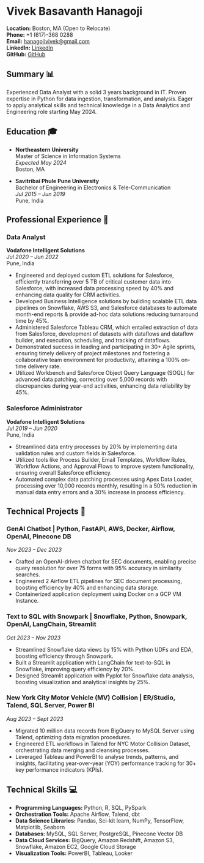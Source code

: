 # Vivek Basavanth Hanagoji

**Location:** Boston, MA (Open to Relocate)  
**Phone:** +1 (617)-368 0288  
**Email:** hanagojivivek@gmail.com  
**LinkedIn:** [LinkedIn](https://www.linkedin.com/in/vivekhanagoji)  
**GitHub:** [GitHub](https://github.com/vivekhanagoji)

## Summary 📊

Experienced Data Analyst with a solid 3 years background in IT. Proven expertise in Python for data ingestion, transformation, and analysis. Eager to apply analytical skills and technical knowledge in a Data Analytics and Engineering role starting May 2024.

## Education 🎓

- **Northeastern University**  
  Master of Science in Information Systems  
  _Expected May 2024_  
  Boston, MA

- **Savitribai Phule Pune University**  
  Bachelor of Engineering in Electronics & Tele-Communication  
  _Jul 2015 – Jun 2019_  
  Pune, India

## Professional Experience 💼

### Data Analyst  
**Vodafone Intelligent Solutions**  
_Jul 2020 – Jun 2022_  
Pune, India

- Engineered and deployed custom ETL solutions for Salesforce, efficiently transferring over 5 TB of critical customer data into Salesforce, with increased data processing speed by 40% and enhancing data quality for CRM activities.
- Developed Business Intelligence solutions by building scalable ETL data pipelines on Snowflake, AWS S3, and Salesforce databases to automate month-end reports & provide ad-hoc data solutions reducing turnaround time by 45%.
- Administered Salesforce Tableau CRM, which entailed extraction of data from Salesforce, development of datasets with dataflows and dataflow builder, and execution, scheduling, and tracking of dataflows.
- Demonstrated success in leading and participating in 30+ Agile sprints, ensuring timely delivery of project milestones and fostering a collaborative team environment for productivity, attaining a 100% on-time delivery rate.
- Utilized Workbench and Salesforce Object Query Language (SOQL) for advanced data patching, correcting over 5,000 records with discrepancies during year-end activities, enhancing data reliability by 45%.

### Salesforce Administrator  
**Vodafone Intelligent Solutions**  
_Jul 2019 – Jun 2020_  
Pune, India

- Streamlined data entry processes by 20% by implementing data validation rules and custom fields in Salesforce.
- Utilized tools like Process Builder, Email Templates, Workflow Rules, Workflow Actions, and Approval Flows to improve system functionality, ensuring overall Salesforce efficiency.
- Automated complex data patching processes using Apex Data Loader, processing over 10,000 records monthly, resulting in a 50% reduction in manual data entry errors and a 30% increase in process efficiency.

## Technical Projects 🔧

### GenAI Chatbot | Python, FastAPI, AWS, Docker, Airflow, OpenAI, Pinecone DB
_Nov 2023 – Dec 2023_
- Crafted an OpenAI-driven chatbot for SEC documents, enabling precise query resolution for over 75 forms with 95% accuracy in similarity searches.
- Engineered 2 Airflow ETL pipelines for SEC document processing, boosting efficiency by 40% and enhancing data storage.
- Containerized application deployment using Docker on a GCP VM Instance.

### Text to SQL with Snowpark | Snowflake, Python, Snowpark, OpenAI, LangChain, Streamlit
_Oct 2023 – Nov 2023_
- Streamlined Snowflake data views by 15% with Python UDFs and EDA, boosting efficiency through Snowpark.
- Built a Streamlit application with LangChain for text-to-SQL in Snowflake, improving query efficiency by 20%.
- Designed Streamlit application with Pyplot for Snowflake data analysis, boosting visualization and analytical insights by 25%.

### New York City Motor Vehicle (MV) Collision | ER/Studio, Talend, SQL Server, Power BI
_Aug 2023 – Sept 2023_
- Migrated 10 million data records from BigQuery to MySQL Server using Talend, optimizing data migration procedures.
- Engineered ETL workflows in Talend for NYC Motor Collision Dataset, orchestrating data merging and cleansing processes.
- Leveraged Tableau and PowerBI to analyse trends, patterns, and insights, facilitating year-over-year (YOY) performance tracking for 30+ key performance indicators (KPIs).

## Technical Skills 💻

- **Programming Languages:** Python, R, SQL, PySpark
- **Orchestration Tools:** Apache Airflow, Talend, dbt
- **Data Science Libraries:** Pandas, Sci-kit learn, NumPy, TensorFlow, Matplotlib, Seaborn
- **Databases:** MySQL, SQL Server, PostgreSQL, Pinecone Vector DB
- **Data Cloud Services:** BigQuery, Amazon Redshift, Amazon S3, Snowflake, Amazon EC2, Google Cloud Storage
- **Visualization Tools:** PowerBI, Tableau, Looker
